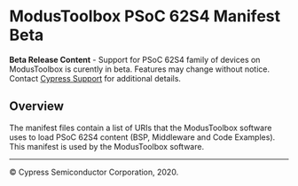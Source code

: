 # ModusToolbox PSoC 62S4 Manifest Beta

**Beta Release Content** - Support for PSoC 62S4 family of devices on ModusToolbox is curently in beta. Features may change without notice. Contact [Cypress Support](https://www.cypress.com/support) for additional details.

## Overview

The manifest files contain a list of URIs that the ModusToolbox software uses to load PSoC 62S4 content (BSP, Middleware and Code Examples). This manifest is used by the ModusToolbox software.

---
© Cypress Semiconductor Corporation, 2020.
